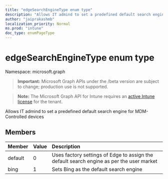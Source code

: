 ```yaml
---
title: "edgeSearchEngineType enum type"
description: "Allows IT admind to set a predefined default search engine for MDM-Controlled devices"
author: "jaiprakashmb"
localization_priority: Normal
ms.prod: "intune"
doc_type: enumPageType
---
```


# edgeSearchEngineType enum type

Namespace: microsoft.graph

> **Important:** Microsoft Graph APIs under the /beta version are subject to change; production use is not supported.

> **Note:** The Microsoft Graph API for Intune requires an [active Intune license](https://go.microsoft.com/fwlink/?linkid=839381) for the tenant.

Allows IT admind to set a predefined default search engine for MDM-Controlled devices

## Members
|Member|Value|Description|
|:---|:---|:---|
|default|0|Uses factory settings of Edge to assign the default search engine as per the user market|
|bing|1|Sets Bing as the default search engine|
